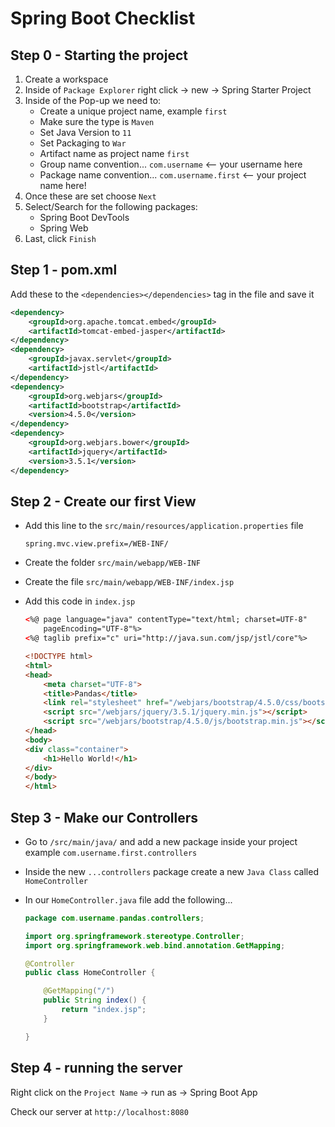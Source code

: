 # Spring Boot Checklist

## Step 0 - Starting the project

1. Create a workspace
2. Inside of `Package Explorer` right click -> new -> Spring Starter Project
3. Inside of the Pop-up we need to:
    * Create a unique project name, example `first`
    * Make sure the type is `Maven`
    * Set Java Version to `11`
    * Set Packaging to `War`
    * Artifact name as project name `first`
    * Group name convention... `com.username` <-- your username here
    * Package name convention... `com.username.first` <-- your project name here!
4. Once these are set choose `Next`
5. Select/Search for the following packages:
    * Spring Boot DevTools
    * Spring Web
6. Last, click `Finish`

## Step 1 - pom.xml

Add these to the `<dependencies></dependencies>` tag in the file and save it

```xml
<dependency>
    <groupId>org.apache.tomcat.embed</groupId>
    <artifactId>tomcat-embed-jasper</artifactId>
</dependency>
<dependency>
    <groupId>javax.servlet</groupId>
    <artifactId>jstl</artifactId>
</dependency>
<dependency>
    <groupId>org.webjars</groupId>
    <artifactId>bootstrap</artifactId>
    <version>4.5.0</version>
</dependency>
<dependency>
    <groupId>org.webjars.bower</groupId>
    <artifactId>jquery</artifactId>
    <version>3.5.1</version>
</dependency>
```

## Step 2 - Create our first View

* Add this line to the `src/main/resources/application.properties` file

    ```properties
    spring.mvc.view.prefix=/WEB-INF/
    ```

* Create the folder `src/main/webapp/WEB-INF`
* Create the file `src/main/webapp/WEB-INF/index.jsp`
* Add this code in `index.jsp`

    ```html
    <%@ page language="java" contentType="text/html; charset=UTF-8"
        pageEncoding="UTF-8"%>
    <%@ taglib prefix="c" uri="http://java.sun.com/jsp/jstl/core"%>

    <!DOCTYPE html>
    <html>
    <head>
        <meta charset="UTF-8">
        <title>Pandas</title>
        <link rel="stylesheet" href="/webjars/bootstrap/4.5.0/css/bootstrap.min.css" />
        <script src="/webjars/jquery/3.5.1/jquery.min.js"></script>
        <script src="/webjars/bootstrap/4.5.0/js/bootstrap.min.js"></script>
    </head>
    <body>
    <div class="container">
        <h1>Hello World!</h1>
    </div>
    </body>
    </html>
    ```

## Step 3 - Make our Controllers

* Go to `/src/main/java/` and add a new package inside your project example `com.username.first.controllers`

* Inside the new `...controllers` package create a new `Java Class` called `HomeController`

* In our `HomeController.java` file add the following...

    ```java
    package com.username.pandas.controllers;

    import org.springframework.stereotype.Controller;
    import org.springframework.web.bind.annotation.GetMapping;

    @Controller
    public class HomeController {

        @GetMapping("/")
        public String index() {
            return "index.jsp";
        }

    }
    ```

## Step 4 - running the server

Right click on the `Project Name` -> run as -> Spring Boot App

Check our server at `http://localhost:8080`
